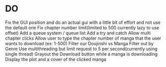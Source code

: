 # DO 
Fix the GUI position and do an actual gui with a little bit of effort and not use the default one
Fix chapter number limit(limited to 500 currently lazy to use offset)
Add a queue system / queue list
Add a try and catch
Allow multi chapter clicks
Allow user to type the chapter number of manga that the user wants to download (ex: 1-500)
Filter our Doujinshi vs Manga
Filter out by Genre
Use multithreading but limit request to 5 per second(currently using single thread)
Grayout the Download button while a manga is downloading
Display the plot and a cover of the clicked manga

